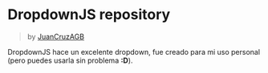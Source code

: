 # DropdownJS repository
> by [JuanCruzAGB](https://github.com/JuanCruzAGB)

DropdownJS hace un excelente dropdown, fue creado para mi uso personal (pero puedes usarla sin problema **:D**).
